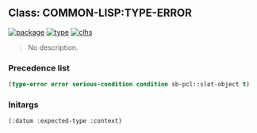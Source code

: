 ## Class: COMMON-LISP:TYPE-ERROR
[![package](https://img.shields.io/badge/Package-COMMON--LISP-5f9ea0.svg?style=social&colorA=999999)](../) [![type](https://img.shields.io/badge/Type-Class-5f9ea0.svg?style=social&colorA=999999)](../#class) [![clhs](https://img.shields.io/badge/CLHS-TYPE--ERROR-5f9ea0.svg?style=social&colorA=999999)](http://www.lispworks.com/documentation/HyperSpec/Body/e_tp_err.htm) 

> No description.

### Precedence list
```cl
(type-error error serious-condition condition sb-pcl::slot-object t)
```
### Initargs
```cl
(:datum :expected-type :context)
```

